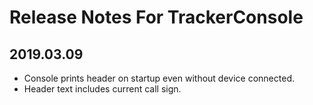 ﻿# Release Notes For TrackerConsole
## 2019.03.09
- Console prints header on startup even without device connected.
- Header text includes current call sign.
